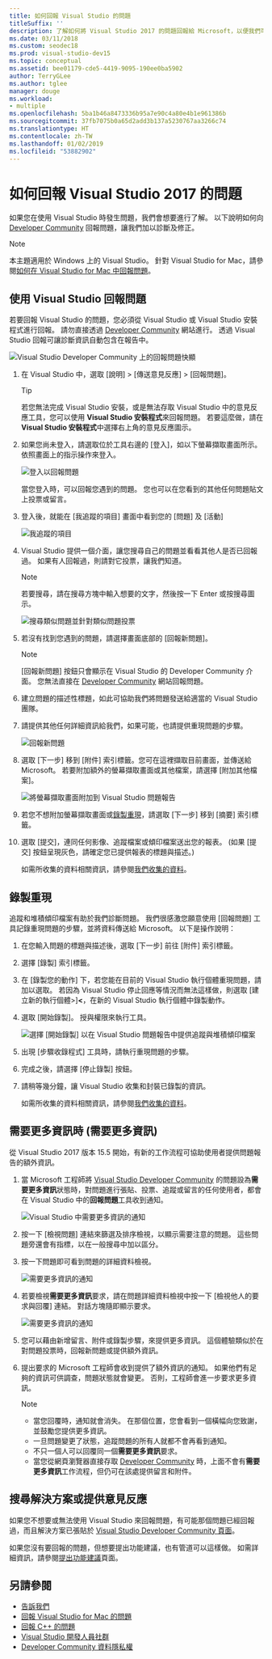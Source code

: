 ```yaml
---
title: 如何回報 Visual Studio 的問題
titleSuffix: ''
description: 了解如何將 Visual Studio 2017 的問題回報給 Microsoft，以便我們可以診斷並修正問題。
ms.date: 03/11/2018
ms.custom: seodec18
ms.prod: visual-studio-dev15
ms.topic: conceptual
ms.assetid: bee01179-cde5-4419-9095-190ee0ba5902
author: TerryGLee
ms.author: tglee
manager: douge
ms.workload:
- multiple
ms.openlocfilehash: 5ba1b46a8473336b95a7e90c4a80e4b1e961386b
ms.sourcegitcommit: 37fb7075b0a65d2add3b137a5230767aa3266c74
ms.translationtype: HT
ms.contentlocale: zh-TW
ms.lasthandoff: 01/02/2019
ms.locfileid: "53882902"
---
```

# <a name="how-to-report-a-problem-with-visual-studio-2017"></a>如何回報 Visual Studio 2017 的問題

如果您在使用 Visual Studio 時發生問題，我們會想要進行了解。 以下說明如何向 [Developer Community](https://developercommunity.visualstudio.com/) 回報問題，讓我們加以診斷及修正。

> [!NOTE]
> 本主題適用於 Windows 上的 Visual Studio。 針對 Visual Studio for Mac，請參閱[如何在 Visual Studio for Mac 中回報問題](/visualstudio/mac/report-a-problem)。

## <a name="report-a-problem-by-using-visual-studio"></a>使用 Visual Studio 回報問題

若要回報 Visual Studio 的問題，您必須從 Visual Studio 或 Visual Studio 安裝程式進行回報。 請勿直接透過 [Developer Community](https://developercommunity.visualstudio.com/) 網站進行。 透過 Visual Studio 回報可讓診斷資訊自動包含在報告中。

![Visual Studio Developer Community 上的回報問題快顯](media/report-an-issue.png)

1. 在 Visual Studio 中，選取 [說明] > [傳送意見反應] > [回報問題]。

   > [!TIP]
   > 若您無法完成 Visual Studio 安裝，或是無法存取 Visual Studio 中的意見反應工具，您可以使用 **Visual Studio 安裝程式**來回報問題。 若要這麼做，請在 **Visual Studio 安裝程式**中選擇右上角的意見反應圖示。

1. 如果您尚未登入，請選取位於工具右邊的 [登入]，如以下螢幕擷取畫面所示。 依照畫面上的指示操作來登入。

   ![登入以回報問題](../ide/media/sign-in-new-ux.png)

   當您登入時，可以回報您遇到的問題。 您也可以在您看到的其他任何問題貼文上投票或留言。

1. 登入後，就能在 [我追蹤的項目] 畫面中看到您的 [問題] 及 [活動]

    ![我追蹤的項目](../ide/media/items-i-follow.png)

1. Visual Studio 提供一個介面，讓您搜尋自己的問題並看看其他人是否已回報過。 如果有人回報過，則請對它投票，讓我們知道。
   > [!NOTE]
   > 若要搜尋，請在搜尋方塊中輸入想要的文字，然後按一下 Enter 或按搜尋圖示。

   ![搜尋類似問題並針對類似問題投票](../ide/media/search-and-vote.png)

1. 若沒有找到您遇到的問題，請選擇畫面底部的 [回報新問題]。

   > [!NOTE]
   > [回報新問題] 按鈕只會顯示在 Visual Studio 的 Developer Community 介面。 您無法直接在 [Developer Community](https://developercommunity.visualstudio.com/) 網站回報問題。

1. 建立問題的描述性標題，如此可協助我們將問題發送給適當的 Visual Studio 團隊。

1. 請提供其他任何詳細資訊給我們，如果可能，也請提供重現問題的步驟。

   ![回報新問題](../ide/media/report-new-problem.png)

1. 選取 [下一步] 移到 [附件] 索引標籤。您可在這裡擷取目前畫面，並傳送給 Microsoft。 若要附加額外的螢幕擷取畫面或其他檔案，請選擇 [附加其他檔案]。

   ![將螢幕擷取畫面附加到 Visual Studio 問題報告](media/report-a-problem-screenshot.png)

1. 若您不想附加螢幕擷取畫面或[錄製重現](#record-a-repro)，請選取 [下一步] 移到 [摘要] 索引標籤。

1. 選取 [提交]，連同任何影像、追蹤檔案或傾印檔案送出您的報表。 (如果 [提交] 按鈕呈現灰色，請確定您已提供報表的標題與描述。)

   如需所收集的資料相關資訊，請參閱[我們收集的資料](developer-community-privacy.md#data-we-collect)。

## <a name="record-a-repro"></a>錄製重現

追蹤和堆積傾印檔案有助於我們診斷問題。 我們很感激您願意使用 [回報問題] 工具記錄重現問題的步驟，並將資料傳送給 Microsoft。 以下是操作說明：

1. 在您輸入問題的標題與描述後，選取 [下一步] 前往 [附件] 索引標籤。

1. 選擇 [錄製] 索引標籤。

1. 在 [錄製您的動作] 下，若您能在目前的 Visual Studio 執行個體重現問題，請加以選取。 若因為 Visual Studio 停止回應等情況而無法這樣做，則選取 [建立新的執行個體>]**\<**，在新的 Visual Studio 執行個體中錄製動作。

1. 選取 [開始錄製]。 授與權限來執行工具。

   ![選擇 [開始錄製] 以在 Visual Studio 問題報告中提供追蹤與堆積傾印檔案](../ide/media/record-dialog-box.png)

1. 出現 [步驟收錄程式] 工具時，請執行重現問題的步驟。

1. 完成之後，請選擇 [停止錄製] 按鈕。

1. 請稍等幾分鐘，讓 Visual Studio 收集和封裝已錄製的資訊。

   如需所收集的資料相關資訊，請參閱[我們收集的資料](developer-community-privacy.md#data-we-collect)。

## <a name="when-further-information-is-needed-need-more-info"></a>需要更多資訊時 (需要更多資訊)

從 Visual Studio 2017 版本 15.5 開始，有新的工作流程可協助使用者提供問題報告的額外資訊。

1. 當 Microsoft 工程師將 [Visual Studio Developer Community](https://developercommunity.visualstudio.com/) 的問題設為**需要更多資訊**狀態時，對問題進行張貼、投票、追蹤或留言的任何使用者，都會在 Visual Studio 中的**回報問題**工具收到通知。

   ![Visual Studio 中需要更多資訊的通知](../ide/media/nmi-notification.png)

1. 按一下 [檢視問題] 連結來篩選及排序檢視，以顯示需要注意的問題。 這些問題旁還會有指標，以在一般搜尋中加以區分。

1. 按一下問題即可看到問題的詳細資料檢視。

   ![需要更多資訊的通知](../ide/media/nmi-details-view.png)

1. 若要檢視**需要更多資訊**要求，請在問題詳細資料檢視中按一下 [檢視他人的要求與回覆] 連結。 對話方塊隨即顯示要求。

   ![需要更多資訊的通知](../ide/media/nmi-request.png)

1. 您可以藉由新增留言、附件或錄製步驟，來提供更多資訊。 這個體驗類似於在對問題投票時，回報新問題或提供額外資訊。

1. 提出要求的 Microsoft 工程師會收到提供了額外資訊的通知。 如果他們有足夠的資訊可供調查，問題狀態就會變更。 否則，工程師會進一步要求更多資訊。

   > [!NOTE]
   > * 當您回覆時，通知就會消失。 在那個位置，您會看到一個橫幅向您致謝，並鼓勵您提供更多資訊。
   > * 一旦問題變更了狀態，追蹤問題的所有人就都不會再看到通知。
   > * 不只一個人可以回覆同一個**需要更多資訊**要求。
   > * 當您從網頁瀏覽器直接存取 [Developer Community](https://developercommunity.visualstudio.com/) 時，上面不會有**需要更多資訊**工作流程，但仍可在該處提供留言和附件。

## <a name="search-for-solutions-or-provide-feedback"></a>搜尋解決方案或提供意見反應

如果您不想要或無法使用 Visual Studio 來回報問題，有可能那個問題已經回報過，而且解決方案已張貼於 [Visual Studio Developer Community 頁面](https://developercommunity.visualstudio.com/)。

如果您沒有要回報的問題，但想要提出功能建議，也有管道可以這樣做。 如需詳細資訊，請參閱[提出功能建議](https://developercommunity.visualstudio.com/content/idea/post.html?space=8)頁面。

## <a name="see-also"></a>另請參閱

* [告訴我們](../ide/talk-to-us.md)
* [回報 Visual Studio for Mac 的問題](/visualstudio/mac/report-a-problem)
* [回報 C++ 的問題](/cpp/how-to-report-a-problem-with-the-visual-cpp-toolset)
* [Visual Studio 開發人員社群](https://developercommunity.visualstudio.com/)
* [Developer Community 資料隱私權](developer-community-privacy.md)